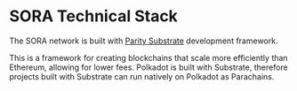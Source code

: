 # SORA Technical Stack

The SORA network is built with [Parity Substrate](https://substrate.io/) development framework.

This is a framework for creating blockchains that scale more efficiently than Ethereum, allowing for lower fees. Polkadot is built with Substrate, therefore projects built with Substrate can run natively on Polkadot as Parachains.
